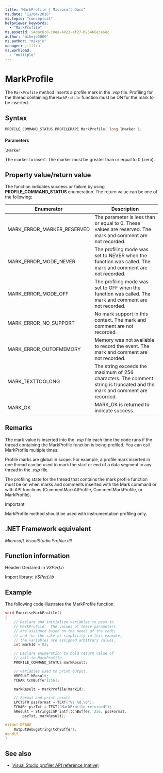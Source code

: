 ```yaml
---
title: "MarkProfile | Microsoft Docs"
ms.date: "11/04/2016"
ms.topic: "conceptual"
helpviewer_keywords:
  - "MarkProfile"
ms.assetid: 54dac8c8-c8ee-4023-af27-b25466e3a6ec
author: "mikejo5000"
ms.author: "mikejo"
manager: jillfra
ms.workload:
  - "multiple"
---
```

# MarkProfile
The `MarkProfile` method inserts a profile mark in the .*vsp* file. Profiling for the thread containing the `MarkProfile` function must be ON for the mark to be inserted.

## Syntax

```cpp
PROFILE_COMMAND_STATUS PROFILERAPI MarkProfile( long lMarker );
```

#### Parameters
 `lMarker`

 The marker to insert. The marker must be greater than or equal to 0 (zero).

## Property value/return value
 The function indicates success or failure by using **PROFILE_COMMAND_STATUS** enumeration. The return value can be one of the following:

|Enumerator|Description|
|----------------|-----------------|
|MARK_ERROR_MARKER_RESERVED|The parameter is less than or equal to 0. These values are reserved. The mark and comment are not recorded.|
|MARK_ERROR_MODE_NEVER|The profiling mode was set to NEVER when the function was called. The mark and comment are not recorded.|
|MARK_ERROR_MODE_OFF|The profiling mode was set to OFF when the function was called. The mark and comment are not recorded.|
|MARK_ERROR_NO_SUPPORT|No mark support in this context. The mark and comment are not recorded.|
|MARK_ERROR_OUTOFMEMORY|Memory was not available to record the event. The mark and comment are not recorded.|
|MARK_TEXTTOOLONG|The string exceeds the maximum of 256 characters. The comment string is truncated and the mark and comment are recorded.|
|MARK_OK|MARK_OK is returned to indicate success.|

## Remarks
 The mark value is inserted into the .*vsp* file each time the code runs if the thread containing the MarkProfile function is being profiled. You can call MarkProfile multiple times.

 Profile marks are global in scope. For example, a profile mark inserted in one thread can be used to mark the start or end of a data segment in any thread in the .*vsp* file.

 The profiling state for the thread that contains the mark profile function must be on when marks and comments inserted with the Mark command or with API functions (CommentMarkAtProfile, CommentMarkProfile, or MarkProfile).

> [!IMPORTANT]
>  MarkProfile method should be used with instrumentation profiling only.

## .NET Framework equivalent
 *Microsoft.VisualStudio.Profiler.dll*

## Function information
 Header: Declared in *VSPerf.h*

 Import library: *VSPerf.lib*

## Example
 The following code illustrates the MarkProfile function.

```cpp
void ExerciseMarkProfile()
{
    // Declare and initialize variables to pass to
    // MarkProfile.  The values of these parameters
    // are assigned based on the needs of the code;
    // and for the sake of simplicity in this example,
    // the variables are assigned arbitrary values.
    int markId = 03;

    // Declare enumeration to hold return value of
    // call to MarkProfile.
    PROFILE_COMMAND_STATUS markResult;

    // Variables used to print output.
    HRESULT hResult;
    TCHAR tchBuffer[256];

    markResult = MarkProfile(markId);

    // Format and print result.
    LPCTSTR pszFormat = TEXT("%s %d.\0");
    TCHAR* pszTxt = TEXT("MarkProfile returned");
    hResult = StringCchPrintf(tchBuffer, 256, pszFormat,
        pszTxt, markResult);

#ifdef DEBUG
    OutputDebugString(tchBuffer);
#endif
}
```

## See also
- [Visual Studio profiler API reference (native)](../profiling/visual-studio-profiler-api-reference-native.md)